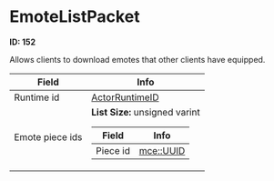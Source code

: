 # EmoteListPacket

__ID: 152__

Allows clients to download emotes that other clients have equipped.

<table><thead><tr><th>Field</th><th>Info</th></tr></thead><tbody>
<tr><td>Runtime id</td><td><a href="../types/ActorRuntimeID.md">ActorRuntimeID</a></td></tr>
<tr><td>Emote piece ids</td><td><b>List Size:</b> unsigned varint
  <table><thead><tr><th>Field</th><th>Info</th></tr></thead><tbody>
  <tr><td>Piece id</td><td><a href="../types/mce_UUID.md">mce::UUID</a></td></tr>
  </tbody></table></td></tr>
</tbody></table>